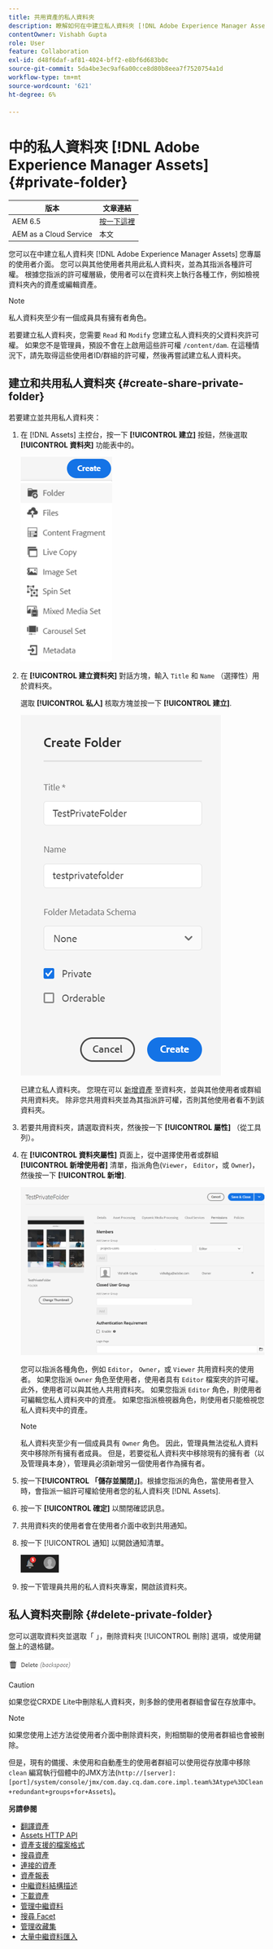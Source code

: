 ```yaml
---
title: 共用資產的私人資料夾
description: 瞭解如何在中建立私人資料夾 [!DNL Adobe Experience Manager Assets] 並與其他使用者共用，且指派各種許可權給他們。
contentOwner: Vishabh Gupta
role: User
feature: Collaboration
exl-id: d48f6daf-af81-4024-bff2-e8bf6d683b0c
source-git-commit: 5da4be3ec9af6a00cce8d80b8eea7f7520754a1d
workflow-type: tm+mt
source-wordcount: '621'
ht-degree: 6%

---
```


# 中的私人資料夾 [!DNL Adobe Experience Manager Assets] {#private-folder}

| 版本 | 文章連結 |
| -------- | ---------------------------- |
| AEM 6.5 | [按一下這裡](https://experienceleague.adobe.com/docs/experience-manager-65/assets/managing/private-folder.html?lang=en) |
| AEM as a Cloud Service  | 本文 |

您可以在中建立私人資料夾 [!DNL Adobe Experience Manager Assets] 您專屬的使用者介面。 您可以與其他使用者共用此私人資料夾，並為其指派各種許可權。 根據您指派的許可權層級，使用者可以在資料夾上執行各種工作，例如檢視資料夾內的資產或編輯資產。

>[!NOTE]
>
>私人資料夾至少有一個成員具有擁有者角色。
>
>若要建立私人資料夾，您需要 `Read` 和 `Modify` 您建立私人資料夾的父資料夾許可權。 如果您不是管理員，預設不會在上啟用這些許可權 `/content/dam`. 在這種情況下，請先取得這些使用者ID/群組的許可權，然後再嘗試建立私人資料夾。

## 建立和共用私人資料夾  {#create-share-private-folder}

若要建立並共用私人資料夾：

1. 在 [!DNL Assets] 主控台，按一下 **[!UICONTROL 建立]** 按鈕，然後選取 **[!UICONTROL 資料夾]** 功能表中的。

   ![建立資產資料夾](assets/create-folder.png)

1. 在 **[!UICONTROL 建立資料夾]** 對話方塊，輸入 `Title` 和 `Name` （選擇性）用於資料夾。

   選取 **[!UICONTROL 私人]** 核取方塊並按一下 **[!UICONTROL 建立]**.

   ![chlimage_1-413](assets/create-private-folder.png)

   已建立私人資料夾。 您現在可以 [新增資產](add-assets.md#upload-assets) 至資料夾，並與其他使用者或群組共用資料夾。 除非您共用資料夾並為其指派許可權，否則其他使用者看不到該資料夾。

1. 若要共用資料夾，請選取資料夾，然後按一下 **[!UICONTROL 屬性]** （從工具列）。

1. 在 **[!UICONTROL 資料夾屬性]** 頁面上，從中選擇使用者或群組 **[!UICONTROL 新增使用者]** 清單，指派角色(`Viewer`， `Editor`，或 `Owner`)，然後按一下 **[!UICONTROL 新增]**.

   ![assign-user-group](assets/assign-permissions-private-folder.png)

   您可以指派各種角色，例如 `Editor`， `Owner`，或 `Viewer` 共用資料夾的使用者。 如果您指派 `Owner` 角色至使用者，使用者具有 `Editor` 檔案夾的許可權。 此外，使用者可以與其他人共用資料夾。 如果您指派 `Editor` 角色，則使用者可編輯您私人資料夾中的資產。 如果您指派檢視器角色，則使用者只能檢視您私人資料夾中的資產。

   >[!NOTE]
   >
   >私人資料夾至少有一個成員具有 `Owner` 角色。 因此，管理員無法從私人資料夾中移除所有擁有者成員。 但是，若要從私人資料夾中移除現有的擁有者（以及管理員本身），管理員必須新增另一個使用者作為擁有者。

1. 按一下&#x200B;**[!UICONTROL 「儲存並關閉」]**。根據您指派的角色，當使用者登入時，會指派一組許可權給使用者您的私人資料夾 [!DNL Assets].
1. 按一下 **[!UICONTROL 確定]** 以關閉確認訊息。
1. 共用資料夾的使用者會在使用者介面中收到共用通知。

1. 按一下 [!UICONTROL 通知] 以開啟通知清單。

   ![通知](assets/notification-icon.png)

1. 按一下管理員共用的私人資料夾專案，開啟該資料夾。

## 私人資料夾刪除 {#delete-private-folder}

您可以選取資料夾並選取「 」，刪除資料夾 [!UICONTROL 刪除] 選項，或使用鍵盤上的退格鍵。

![刪除頂端選單中的選項](assets/delete-option.png)

>[!CAUTION]
>
>如果您從CRXDE Lite中刪除私人資料夾，則多餘的使用者群組會留在存放庫中。

>[!NOTE]
>
>如果您使用上述方法從使用者介面中刪除資料夾，則相關聯的使用者群組也會被刪除。
>
>但是，現有的備援、未使用和自動產生的使用者群組可以使用從存放庫中移除 `clean` 編寫執行個體中的JMX方法(`http://[server]:[port]/system/console/jmx/com.day.cq.dam.core.impl.team%3Atype%3DClean+redundant+groups+for+Assets`)。

**另請參閱**

* [翻譯資產](translate-assets.md)
* [Assets HTTP API](mac-api-assets.md)
* [資產支援的檔案格式](file-format-support.md)
* [搜尋資產](search-assets.md)
* [連接的資產](use-assets-across-connected-assets-instances.md)
* [資產報表](asset-reports.md)
* [中繼資料結構描述](metadata-schemas.md)
* [下載資產](download-assets-from-aem.md)
* [管理中繼資料](manage-metadata.md)
* [搜尋 Facet](search-facets.md)
* [管理收藏集](manage-collections.md)
* [大量中繼資料匯入](metadata-import-export.md)
